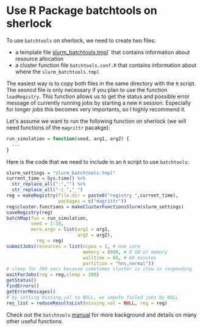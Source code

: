 # Use R Package batchtools on sherlock

To use `batchtools` on sherlock, we need to create two files: 

* a template file [slurm_batchtools.tmpl](https://github.com/ChristofSeiler/sherlock/slurm_batchtools.tmpl)` that contains information about resource allocation
* a cluster function file `batchtools.conf.R` that contains information about where the `slurm_batchtools.tmpl`

The easiest way is to copy both files in the same directory with the `R` script. The seoncd file is only necessary if you plan to use the function `loadRegistry`. This function allows us to get the status and possible error message of currently running jobs by starting a new `R` session. Especially for longer jobs this becomes very importants, so I highly recommend it.

Let's assume we want to run the following function on sherlock (we will need functions of the `magrittr` pacakge):

```r
run_simulation = function(seed, arg1, arg2) {
  ...
}
```

Here is the code that we need to include in an `R` script to use `batchtools`:
  
```r
slurm_settings = "slurm_batchtools.tmpl"
current_time = Sys.time() %>%
  str_replace_all(":","") %>%
  str_replace_all("-| ","_")
reg = makeRegistry(file.dir = paste0("registry_",current_time),
                   packages = c("magrittr"))
reg$cluster.functions = makeClusterFunctionsSlurm(slurm_settings)
saveRegistry(reg)
batchMap(fun = run_simulation,
         seed = 1:10,
         more.args = list(arg1 = arg1,
                          arg2 = arg2),
           reg = reg)
submitJobs(resources = list(ncpus = 1, # one core
                            memory = 8000, # 8 GB of memory
                            walltime = 60, # 60 minutes
                            partition = "hns,normal"))
# sleep for 300 secs because sometimes cluster is slow in responding
waitForJobs(reg = reg,sleep = 300)
getStatus()
findErrors()
getErrorMessages()
# by setting missing.val to NULL, we impute failed jobs by NULL
res_list = reduceResultsList(missing.val = NULL, reg = reg)
```

Check out the `batchtools` [manual](https://mllg.github.io/batchtools/) for more background and details on many other useful functions.
